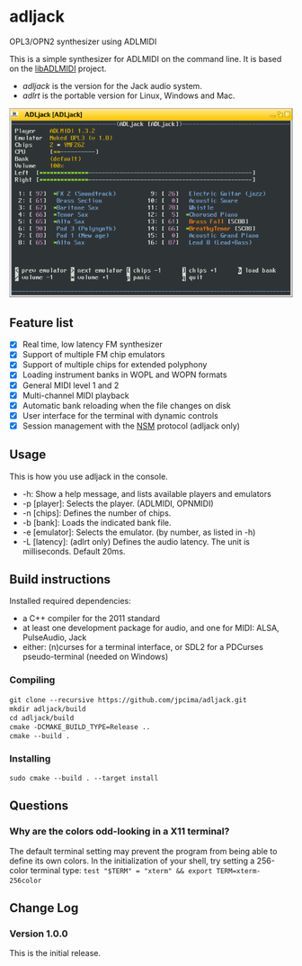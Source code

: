 # adljack
OPL3/OPN2 synthesizer using ADLMIDI

This is a simple synthesizer for ADLMIDI on the command line.
It is based on the [libADLMIDI](https://github.com/Wohlstand/libADLMIDI) project.

- *adljack* is the version for the Jack audio system.
- *adlrt* is the portable version for Linux, Windows and Mac.

![screenshot](docs/screen.png)

## Feature list

- [x] Real time, low latency FM synthesizer
- [x] Support of multiple FM chip emulators
- [x] Support of multiple chips for extended polyphony
- [x] Loading instrument banks in WOPL and WOPN formats
- [x] General MIDI level 1 and 2
- [x] Multi-channel MIDI playback
- [x] Automatic bank reloading when the file changes on disk
- [x] User interface for the terminal with dynamic controls
- [x] Session management with the [NSM](http://non.tuxfamily.org/nsm/) protocol (adljack only)

## Usage

This is how you use adljack in the console.

* -h: Show a help message, and lists available players and emulators
* -p [player]: Selects the player. (ADLMIDI, OPNMIDI)
* -n [chips]: Defines the number of chips.
* -b [bank]: Loads the indicated bank file.
* -e [emulator]: Selects the emulator. (by number, as listed in -h)
* -L [latency]: (adlrt only) Defines the audio latency. The unit is milliseconds. Default 20ms.

## Build instructions

Installed required dependencies:
- a C++ compiler for the 2011 standard
- at least one development package for audio, and one for MIDI: ALSA, PulseAudio, Jack
- either: (n)curses for a terminal interface, or SDL2 for a PDCurses pseudo-terminal (needed on Windows)

### Compiling

```
git clone --recursive https://github.com/jpcima/adljack.git
mkdir adljack/build
cd adljack/build
cmake -DCMAKE_BUILD_TYPE=Release ..
cmake --build .
```

### Installing

```
sudo cmake --build . --target install
```

## Questions

### Why are the colors odd-looking in a X11 terminal?

The default terminal setting may prevent the program from being able to define its own colors.
In the initialization of your shell, try setting a 256-color terminal type: `test "$TERM" = "xterm" && export TERM=xterm-256color`

## Change Log

### Version 1.0.0

This is the initial release.
